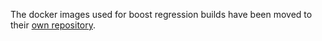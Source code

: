 The docker images used for boost regression builds have been moved to their [own repository](https://github.com/teeks99/boost-cpp-docker/).
